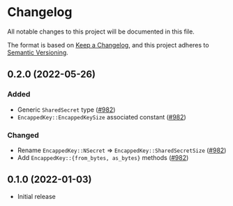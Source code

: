 # Changelog
All notable changes to this project will be documented in this file.

The format is based on [Keep a Changelog](https://keepachangelog.com/en/1.0.0/),
and this project adheres to [Semantic Versioning](https://semver.org/spec/v2.0.0.html).

## 0.2.0 (2022-05-26)
### Added
- Generic `SharedSecret` type ([#982])
- `EncappedKey::EncappedKeySize` associated constant ([#982])

### Changed
- Rename `EncappedKey::NSecret` => `EncappedKey::SharedSecretSize` ([#982])
- Add `EncappedKey::{from_bytes, as_bytes}` methods ([#982])

[#982]: https://github.com/RustCrypto/traits/pull/982

## 0.1.0 (2022-01-03)
- Initial release
